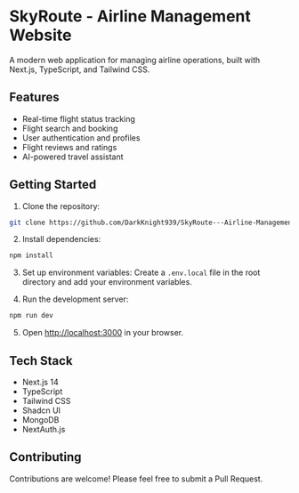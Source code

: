 # SkyRoute - Airline Management Website

A modern web application for managing airline operations, built with Next.js, TypeScript, and Tailwind CSS.

## Features

- Real-time flight status tracking
- Flight search and booking
- User authentication and profiles
- Flight reviews and ratings
- AI-powered travel assistant

## Getting Started

1. Clone the repository:
```bash
git clone https://github.com/DarkKnight939/SkyRoute---Airline-Management-Website.git
```

2. Install dependencies:
```bash
npm install
```

3. Set up environment variables:
Create a `.env.local` file in the root directory and add your environment variables.

4. Run the development server:
```bash
npm run dev
```

5. Open [http://localhost:3000](http://localhost:3000) in your browser.

## Tech Stack

- Next.js 14
- TypeScript
- Tailwind CSS
- Shadcn UI
- MongoDB
- NextAuth.js

## Contributing

Contributions are welcome! Please feel free to submit a Pull Request.
